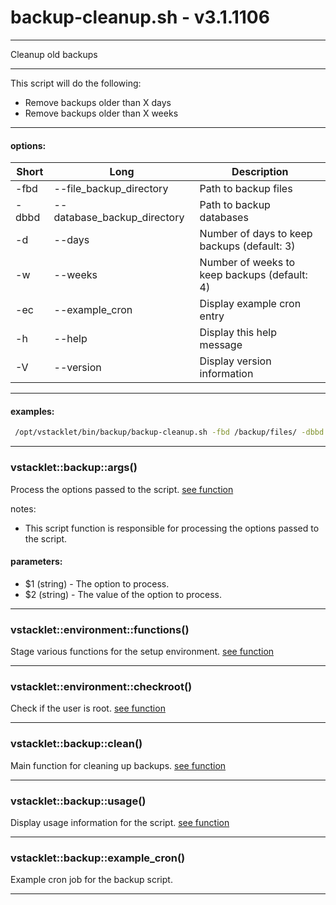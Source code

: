 # backup-cleanup.sh - v3.1.1106


---

Cleanup old backups

---

This script will do the following:
- Remove backups older than X days
- Remove backups older than X weeks

---

#### options:
| Short  | Long                         | Description
| ------ | ---------------------------- | ------------------------------------------
|  -fbd  | --file_backup_directory      | Path to backup files
|  -dbbd | --database_backup_directory  | Path to backup databases
|  -d    | --days                       | Number of days to keep backups (default: 3)
|  -w    | --weeks                      | Number of weeks to keep backups (default: 4)
|  -ec   | --example_cron               | Display example cron entry
|  -h    | --help                       | Display this help message
|  -V    | --version                    | Display version information

---

#### examples:
```bash
 /opt/vstacklet/bin/backup/backup-cleanup.sh -fbd /backup/files/ -dbbd /backup/databases/ [ -d 3 ] [ -w 4 ]
```

---



### vstacklet::backup::args()

Process the options passed to the script. [see function](https://github.com/JMSDOnline/vstacklet/blob/main/bin/backup/backup-cleanup.sh#L66-L117)

notes:
- This script function is responsible for processing the options passed to the
script.

#### parameters:

-  $1 (string) - The option to process.
-  $2 (string) - The value of the option to process.

---

### vstacklet::environment::functions()

Stage various functions for the setup environment. [see function](https://github.com/JMSDOnline/vstacklet/blob/main/bin/backup/backup-cleanup.sh#L125-L204)

---

### vstacklet::environment::checkroot()

Check if the user is root. [see function](https://github.com/JMSDOnline/vstacklet/blob/main/bin/backup/backup-cleanup.sh#L211-L216)

---

### vstacklet::backup::clean()

Main function for cleaning up backups. [see function](https://github.com/JMSDOnline/vstacklet/blob/main/bin/backup/backup-cleanup.sh#L223-L244)

---

### vstacklet::backup::usage()

Display usage information for the script. [see function](https://github.com/JMSDOnline/vstacklet/blob/main/bin/backup/backup-cleanup.sh#L251-L280)

---

### vstacklet::backup::example_cron()

Example cron job for the backup script.

---


